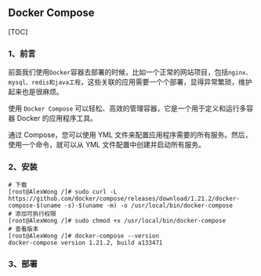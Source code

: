 ## Docker Compose

[TOC]

### 1、前言

前面我们使用`Docker`容器去部署的时候，比如一个正常的网站项目，包括`nginx、mysql、redis和java工程`，这些关联的应用需要一个个部署，显得异常繁琐，维护起来也是很麻烦。

使用 `Docker Compose` 可以轻松、高效的管理容器，它是一个用于定义和运行多容器 Docker 的应用程序工具。

通过 Compose，您可以使用 YML 文件来配置应用程序需要的所有服务。然后，使用一个命令，就可以从 YML 文件配置中创建并启动所有服务。

### 2、安装

~~~shell
# 下载
[root@AlexWong /]# sudo curl -L https://github.com/docker/compose/releases/download/1.21.2/docker-compose-$(uname -s)-$(uname -m) -o /usr/local/bin/docker-compose
# 添加可执行权限
[root@AlexWong /]# sudo chmod +x /usr/local/bin/docker-compose
# 查看版本
[root@AlexWong /]# docker-compose --version
docker-compose version 1.21.2, build a133471
~~~

### 3、部署

